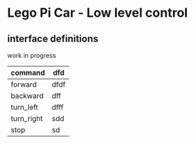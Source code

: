 # Lego Pi Car - Low level control

## interface definitions

work in progress


|command |dfd|
|---|---|
|forward|dfdf|
|backward|dff|
|turn_left|dfff|
|turn_right|sdd|
|stop|sd|
